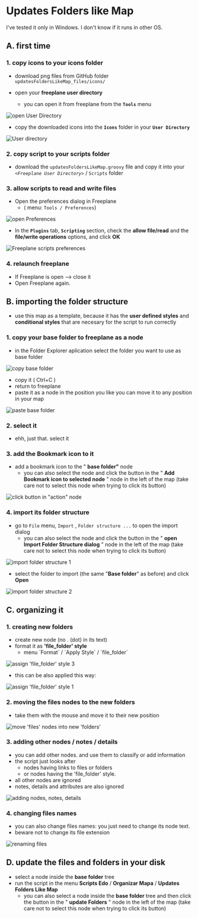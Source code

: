 # Updates Folders like Map

I've tested it only in Windows. I don't know if it runs in other OS.

## A. first time

### 1. copy icons to your icons folder

* download png files from GitHub folder `updatesFoldersLikeMap_files/icons/`

* open your **freeplane user directory**
  * you can open it from freeplane from the **`Tools`** menu

![open User Directory](updatesFoldersLikeMap_files/updatesFoldersLikeMap%20Img%20001.png)

* copy the downloaded icons into the **`Icons`**  folder in your **`User Directory`**  

![User directory](updatesFoldersLikeMap_files/updatesFoldersLikeMap%20Img%20002.png)

### 2. copy script to your scripts folder

* download the `updatesFoldersLikeMap.groovy` file and copy it into your *`<Freeplane User Directory>`* / `Scripts` folder

### 3. allow scripts to read and write files

* Open the preferences dialog in Freeplane
  * ( menu: `Tools / Preferences`)

![open Preferences](updatesFoldersLikeMap_files/updatesFoldersLikeMap%20Img%20003.png)

* In the **`Plugins`** tab, **`Scripting`** section, check the **allow file/read** and the **file/write operations** options, and click **OK**

![Freeplane scripts preferences](updatesFoldersLikeMap_files/updatesFoldersLikeMap%20Img%20004.png)

### 4. relaunch freeplane

* If Freeplane is open --> close it
* Open Freeplane again.

## B. importing the folder structure

* use this map as a template, because it has the **user defined styles** and **conditional styles** that are necesary for the script to run correctly

### 1. copy your base folder to freeplane as a node

* in the Folder Explorer aplication select the folder you want to use as base folder

![copy base folder](updatesFoldersLikeMap_files/updatesFoldersLikeMap%20Img%20006.png)

* copy it ( Ctrl+C )
* return to freeplane
* paste it as a node in the position you like
you can move it to any position in your map

![paste base folder](updatesFoldersLikeMap_files/updatesFoldersLikeMap%20Img%20007.png)

### 2. select it

* ehh, just that. select it

### 3. add the Bookmark icon to it

* add a bookmark icon to the " **base folder"**  node
  * you can also select the node and click the button in the " **Add Bookmark icon to selected node** " node in the left of the map (take care not to select this node when trying to click its button)

![click button in "action" node](updatesFoldersLikeMap_files/updatesFoldersLikeMap%20Img%20008.png)

### 4. import its folder structure

* go to `File` menu, `Import` , `Folder structure ...` to open the import dialog
  * you can also select the node and click the button in the " **open Import Folder Structure dialog** " node in the left of the map (take care not to select this node when trying to click its button)

![import folder structure 1](updatesFoldersLikeMap_files/updatesFoldersLikeMap%20Img%20005.png)

* select the folder to import (the same "**Base folder**" as before) and click **Open**

![import folder structure 2](updatesFoldersLikeMap_files/updatesFoldersLikeMap%20Img%20009.png)

## C. organizing it

### 1. creating new folders

* create new node (no . (dot) in its text)
* format it as **'file_folder' style**
  * menu ´Format´ / ´Apply Style´ / ´file_folder´

![assign 'file_folder' style 3](updatesFoldersLikeMap_files/updatesFoldersLikeMap%20Img%20012.png)

* this can be also applied this way:

![assign 'file_folder' style 1](updatesFoldersLikeMap_files/updatesFoldersLikeMap%20Img%20010.png)

### 2. moving the files nodes to the new folders

* take them with the mouse and move it to their new position

![move 'files' nodes into new 'folders'](updatesFoldersLikeMap_files/updatesFoldersLikeMap%20Img%20013.png)

### 3. adding other nodes / notes / details

* you can add other nodes. and use them to classify or add information
* the script just looks after
  * nodes having links to files or folders
  * or nodes having the 'file_folder' style.
* all other nodes are ignored
* notes, details and attributes are also ignored

![adding nodes, notes, details](updatesFoldersLikeMap_files/updatesFoldersLikeMap%20Img%20014.png)

### 4. changing files names

* you can also change files names: you just need to change its node text.
* beware not to change its file extension

![renaming files](updatesFoldersLikeMap_files/updatesFoldersLikeMap%20Img%20015.png)

## D. update the files and folders in your disk

* select a node inside the **base folder**  tree
* run the script in the menu **Scripts Edo**  / **Organizar Mapa**  / **Updates Folders Like Map**
  * you can also select a node inside the **base folder**  tree and then click the button in the " **update Folders** " node in the left of the map (take care not to select this node when trying to click its button)
